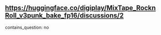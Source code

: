 ## https://huggingface.co/digiplay/MixTape_RocknRoll_v3punk_bake_fp16/discussions/2

contains_question: no